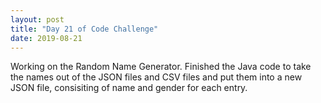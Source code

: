 ```yaml
---
layout: post
title: "Day 21 of Code Challenge"
date: 2019-08-21
---
```

Working on the Random Name Generator. Finished the Java code to take the names out of the JSON files and CSV files and put them into a new JSON file, consisiting of name and gender for each entry.